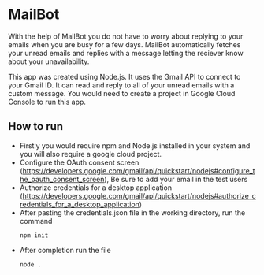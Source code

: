 # MailBot
With the help of MailBot you do not have to worry about replying to your emails when you are busy for a few days. MailBot automatically fetches your unread emails and replies with a message letting the reciever know about your unavailability.

This app was created using Node.js. It uses the Gmail API to connect to your Gmail ID. It can read and reply to all of your unread emails with a custom message. You would need to create a project in Google Cloud Console to run this app.

## How to run

- Firstly you would require npm and Node.js installed in your system and you will also require a google cloud project.
- Configure the OAuth consent screen (https://developers.google.com/gmail/api/quickstart/nodejs#configure_the_oauth_consent_screen), Be sure to add your email in the test users
- Authorize credentials for a desktop application (https://developers.google.com/gmail/api/quickstart/nodejs#authorize_credentials_for_a_desktop_application)
- After pasting the credentials.json file in the working directory, run the command
  ```
  npm init
  ```
- After completion run the file
  ```
  node .
  ```

